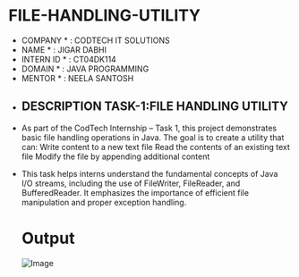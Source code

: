 # FILE-HANDLING-UTILITY
* COMPANY * : CODTECH IT SOLUTIONS
* NAME * : JIGAR DABHI
* INTERN ID * : CT04DK114
* DOMAIN * : JAVA PROGRAMMING
* MENTOR * : NEELA SANTOSH
* 
  ## DESCRIPTION TASK-1:FILE HANDLING UTILITY ##
 - As part of the CodTech Internship – Task 1, this project demonstrates basic file handling 
  operations in Java. The goal is to create a utility that can:
      Write content to a new text file
      Read the contents of an existing text file
      Modify the file by appending additional content

 - This task helps interns understand the fundamental concepts of Java I/O streams, including the 
   use of FileWriter, FileReader, and BufferedReader. It emphasizes the importance of efficient file 
   manipulation and proper exception handling.

   # Output
   ![Image](https://github.com/user-attachments/assets/e508cac8-9a8a-499c-beb1-377f5b682a8c)
  
